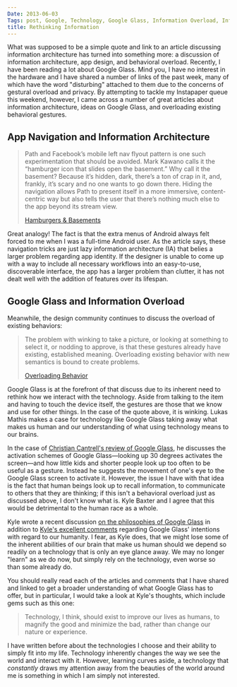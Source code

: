 ```yaml
---
Date: 2013-06-03
Tags: post, Google, Technology, Google Glass, Information Overload, Information Architecture, Information
title: Rethinking Information
---
```


What was supposed to be a simple quote and link to an article discussing information architecture has turned into something more: a discussion of information architecture, app design, and behavioral overload. Recently, I have been reading a lot about Google Glass. Mind you, I have no interest in the hardware and I have shared a number of links of the past week, many of which have the word "disturbing" attached to them due to the concerns of gestural overload and privacy. By attempting to tackle my Instapaper queue this weekend, however, I came across a number of great articles about information architecture, ideas on Google Glass, and overloading existing behavioral gestures.

## App Navigation and Information Architecture

<blockquote>
  Path and Facebook’s mobile left nav flyout pattern is one such experimentation that should be avoided. Mark Kawano calls it the “hamburger icon that slides open the basement.” Why call it the basement? Because it’s hidden, dark, there’s a ton of crap in it, and, frankly, it’s scary and no one wants to go down there. Hiding the navigation allows Path to present itself in a more immersive, content-centric way but also tells the user that there’s nothing much else to the app beyond its stream view.
  
  <a href="http://jxnblk.tumblr.com/post/36218805036/hamburgers-basements-why-not-to-use-left-nav-flyouts" title="Why Not to Use Left Nav Flyouts - Jxnblk">Hamburgers & Basements</a>
</blockquote>

Great analogy! The fact is that the extra menus of Android always felt forced to me when I was a full-time Android user. As the article says, these navigation tricks are just lazy information architecture (IA) that belies a larger problem regarding app identity. If the designer is unable to come up with a way to include all necessary workflows into an easy-to-use, discoverable interface, the app has a larger problem than clutter, it has not dealt well with the addition of features over its lifespan.

## Google Glass and Information Overload

Meanwhile, the design community continues to discuss the overload of existing behaviors:

<blockquote>
  The problem with winking to take a picture, or looking at something to select it, or nodding to approve, is that these gestures already have existing, established meaning. Overloading existing behavior with new semantics is bound to create problems.
  
  <a href="http://ignorethecode.net/blog/2013/05/09/overloading_behavior/" title="Overloading Behavior - Ignore the Code">Overloading Behavior</a>
</blockquote>

Google Glass is at the forefront of that discuss due to its inherent need to rethink how we interact with the technology. Aside from talking to the item and having to touch the device itself, the gestures are those that we know and use for other things. In the case of the quote above, it is winking. Lukas Mathis makes a case for technology like Google Glass taking away what makes us human and our understanding of what using technology means to our brains.

In the case of <a href="http://www.livingdigitally.net/2013/05/review-of-google-glass.html" title="Review of Google Glass - Living Digitally">Christian Cantrell's review of Google Glass</a>, he discusses the activation schemes of Google Glass—looking up 30 degrees activates the screen—and how little kids and shorter people look up too often to be useful as a gesture. Instead he suggests the movement of one's eye to the Google Glass screen to activate it. However, the issue I have with that idea is the fact that human beings look up to recall information, to communicate to others that they are thinking; if this isn't a behavioral overload just as discussed above, I don't know what is. Kyle Baxter and I agree that this would be detrimental to the human race as a whole.

Kyle wrote a recent discussion <a href="http://tightwind.net/2013/05/on-the-philosophy-of-google-glass/" title="On the Philosophy of Google Glass - TightWind">on the philosophies of Google Glass</a> in addition to <a href="http://jayray.engineeredeloquence.com/post/51891707093/dueling-philosophies-for-wearable-tech-tightwind" title="Dueling Philosophies for Wearable Tech - Engineered Eloquence">Kyle's excellent comments</a> regarding Google Glass' intentions with regard to our humanity. I fear, as Kyle does, that we might lose some of the inherent abilities of our brain that make us human should we depend so readily on a technology that is only an eye glance away. We may no longer "learn" as we do now, but simply rely on the technology, even worse so than some already do.

You should really read each of the articles and comments that I have shared and linked to get a broader understanding of what Google Glass has to offer, but in particular, I would take a look at Kyle's thoughts, which include gems such as this one:

<blockquote>
  Technology, I think, should exist to improve our lives as humans, to magnify the good and minimize the bad, rather than change our nature or experience.
</blockquote>

I have written before about the technologies I choose and their ability to simply fit into my life. Technology inherently changes the way we see the world and interact with it. However, learning curves aside, a technology that <em>constantly</em> draws my attention away from the beauties of the world around me is something in which I am simply not interested.